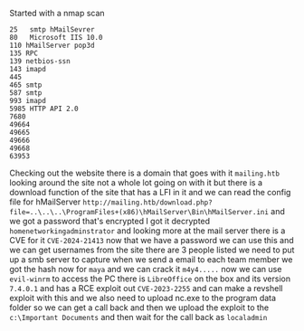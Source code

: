 Started with a nmap scan
```
25   smtp hMailSevrer
80   Microsoft IIS 10.0
110 hMailServer pop3d
135 RPC
139 netbios-ssn
143 imapd
445 
465 smtp
587 smtp
993 imapd
5985 HTTP API 2.0
7680
49664
49665
49666
49668
63953
```
Checking out the website there is a domain that goes with it `mailing.htb` looking around the site not a whole lot going on with it but there is a download function of the site that has a LFI in it and we can read the config file for hMailServer `http://mailing.htb/download.php?file=..\..\..\ProgramFiles+(x86)\hMailServer\Bin\hMailServer.ini` and we got a password that's encrypted I got it decrypted `homenetworkingadminstrator` and looking more at the mail server there is a CVE for it `CVE-2024-21413` now that we have a password we can use this and we can get usernames from the site there are 3 people listed we need to put up a smb server to capture when we send a email to each team member we got the hash now for `maya` and we can crack it `m4y4.....` now we can use `evil-winrm` to access the PC there is `LibreOffice` on the box and its version `7.4.0.1` and has a RCE exploit out `CVE-2023-2255` and can make a revshell exploit with this and we also need to upload nc.exe to the program data folder so we can get a call back and then we upload the exploit to the `c:\Important Documents` and then wait for the call back as `localadmin`  